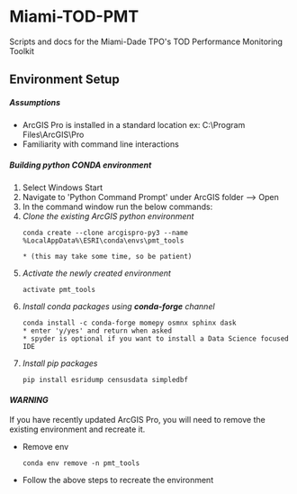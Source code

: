 # Miami-TOD-PMT
Scripts and docs for the Miami-Dade TPO's TOD Performance Monitoring Toolkit

## Environment Setup
##### Assumptions
- ArcGIS Pro is installed in a standard location
    ex: C:\Program Files\ArcGIS\Pro
- Familiarity with command line interactions

##### Building python CONDA environment
1) Select Windows Start 
2) Navigate to 'Python Command Prompt' under ArcGIS folder --> Open
3) In the command window run the below commands:
4) _Clone the existing ArcGIS python environment_
    ``` 
    conda create --clone arcgispro-py3 --name %LocalAppData%\ESRI\conda\envs\pmt_tools
    
    * (this may take some time, so be patient)
    ```
4) _Activate the newly created environment_
    ```
    activate pmt_tools
    ```
5) _Install conda packages using **conda-forge** channel_
    ```
    conda install -c conda-forge momepy osmnx sphinx dask
    * enter 'y/yes' and return when asked
    * spyder is optional if you want to install a Data Science focused IDE
    ```
6) _Install pip packages_
    ```
    pip install esridump censusdata simpledbf
    ```

#### _WARNING_
If you have recently updated ArcGIS Pro, you will need to remove the existing environment and recreate it.
- Remove env
    ```
    conda env remove -n pmt_tools
    ```
- Follow the above steps to recreate the environment

        
        
